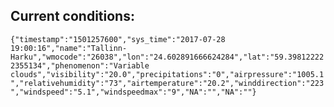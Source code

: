 ## Current conditions: 
 ``` {"timestamp":"1501257600","sys_time":"2017-07-28 19:00:16","name":"Tallinn-Harku","wmocode":"26038","lon":"24.602891666624284","lat":"59.398122222355134","phenomenon":"Variable clouds","visibility":"20.0","precipitations":"0","airpressure":"1005.1","relativehumidity":"73","airtemperature":"20.2","winddirection":"223","windspeed":"5.1","windspeedmax":"9","NA":"","NA":""} ```
